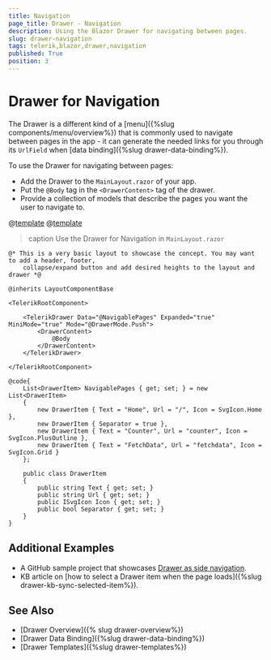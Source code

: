 ```yaml
---
title: Navigation
page_title: Drawer - Navigation
description: Using the Blazor Drawer for navigating between pages.
slug: drawer-navigation
tags: telerik,blazor,drawer,navigation
published: True
position: 3
---
```


# Drawer for Navigation

The Drawer is a different kind of a [menu]({%slug components/menu/overview%}) that is commonly used to navigate between pages in the app - it can generate the needed links for you through its `UrlField` when [data binding]({%slug drawer-data-binding%}).

To use the Drawer for navigating between pages:

* Add the Drawer to the `MainLayout.razor` of your app.
* Put the `@Body` tag in the `<DrawerContent>` tag of the drawer.
* Provide a collection of models that describe the pages you want the user to navigate to.

@[template](/_contentTemplates/common/navigation-components.md#navman-used)
@[template](/_contentTemplates/common/navigation-components.md#double-navigation)

>caption Use the Drawer for Navigation in `MainLayout.razor`

<div class="skip-repl"></div>

````CSHTML
@* This is a very basic layout to showcase the concept. You may want to add a header, footer, 
    collapse/expand button and add desired heights to the layout and drawer *@

@inherits LayoutComponentBase

<TelerikRootComponent>

    <TelerikDrawer Data="@NavigablePages" Expanded="true" MiniMode="true" Mode="@DrawerMode.Push">
        <DrawerContent>
            @Body
        </DrawerContent>
    </TelerikDrawer>

</TelerikRootComponent>

@code{ 
    List<DrawerItem> NavigablePages { get; set; } = new List<DrawerItem>
    {
        new DrawerItem { Text = "Home", Url = "/", Icon = SvgIcon.Home },
        new DrawerItem { Separator = true },
        new DrawerItem { Text = "Counter", Url = "counter", Icon = SvgIcon.PlusOutline },
        new DrawerItem { Text = "FetchData", Url = "fetchdata", Icon = SvgIcon.Grid }
    };

    public class DrawerItem
    {
        public string Text { get; set; }
        public string Url { get; set; }
        public ISvgIcon Icon { get; set; }
        public bool Separator { get; set; }
    }
}
````

## Additional Examples

* A GitHub sample project that showcases [Drawer as side navigation](https://github.com/telerik/blazor-ui/tree/master/drawer/sidenav).
* KB article on [how to select a Drawer item when the page loads]({%slug drawer-kb-sync-selected-item%}).


## See Also

* [Drawer Overview]({% slug drawer-overview%})
* [Drawer Data Binding]({%slug drawer-data-binding%})
* [Drawer Templates]({%slug drawer-templates%})

